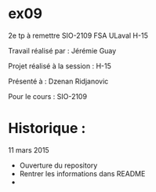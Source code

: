 ﻿# ex09

2e tp à remettre SIO-2109 FSA ULaval H-15

Travail réalisé par : Jérémie Guay

Projet réalisé à la session : H-15

Présenté à : Dzenan Ridjanovic

Pour le cours : SIO-2109 


# Historique :

11 mars 2015
- Ouverture du repository
- Rentrer les informations dans README
- 
